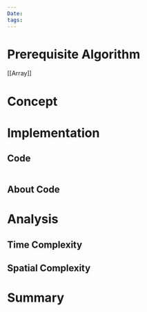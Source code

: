 ```yaml
---
Date: 
tags:
---
```

# Prerequisite Algorithm
[[Array]]
# Concept

# Implementation

## Code

``` C++
```

## About Code

# Analysis

## Time Complexity

## Spatial Complexity

# Summary
